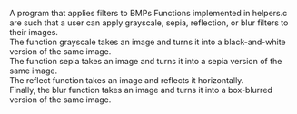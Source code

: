 A program that applies filters to BMPs
Functions implemented in helpers.c are such that a user can apply grayscale, sepia, reflection, or blur filters to their images. <br/>
The function grayscale takes an image and turns it into a black-and-white version of the same image. <br/>
The function sepia takes an image and turns it into a sepia version of the same image. <br/>
The reflect function takes an image and reflects it horizontally. <br/>
Finally, the blur function takes an image and turns it into a box-blurred version of the same image.
